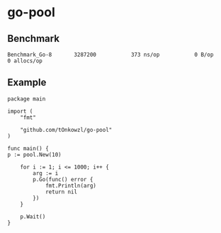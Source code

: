 # go-pool

## Benchmark

```text
Benchmark_Go-8   	 3287200	       373 ns/op	       0 B/op	       0 allocs/op
```

## Example

```golang
package main

import (
	"fmt"

	"github.com/tOnkowzl/go-pool"
)

func main() {
p := pool.New(10)

	for i := 1; i <= 1000; i++ {
		arg := i
		p.Go(func() error {
			fmt.Println(arg)
			return nil
		})
	}

	p.Wait()
}
```
